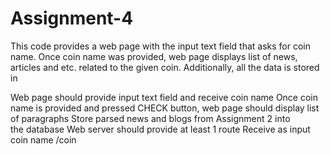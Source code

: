 # Assignment-4
This code provides a web page with the input text field that asks for coin name. Once coin name was provided, web page displays list of news, articles and etc. related to the given coin. Additionally, all the data is stored in 

Web page should provide input text field and receive coin name
Once coin name is provided and pressed CHECK button, web page should display list of paragraphs
Store parsed news and blogs from Assignment 2 into the database
Web server should provide at least 1 route
Receive as input coin name
/coin


